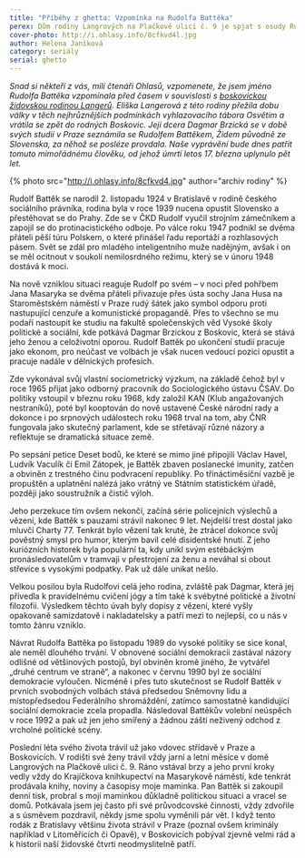 ```yaml
---
title: "Příběhy z ghetta: Vzpomínka na Rudolfa Battěka"
perex: Dům rodiny Langrových na Plačkově ulici č. 9 je spjat s osudy Rudolfa Battěka, účastníka protinacistického odboje, soustružníka, čističe výloh i polistopadového předsedy Sněmovny lidu a místopředsedy Federálního shromáždění.
cover-photo: http://i.ohlasy.info/8cfkvd4l.jpg
author: Helena Janíková
category: seriály
serial: ghetto
---
```


*Snad si někteří z vás, milí čtenáři Ohlasů, vzpomenete, že jsem jméno Rudolfa Battěka vzpomínala před časem v souvislosti s [boskovickou židovskou rodinou Langerů](http://www.ohlasy.info/clanky/2016/05/langerovi-z-ghetta.html). Eliška Langerová z této rodiny přežila dobu války v těch nejhrůznějších podmínkách vyhlazovacího tábora Osvětim a vrátila se zpět do rodných Boskovic. Její dcera Dagmar Brzická se v době svých studií v Praze seznámila se Rudolfem Battěkem, Židem původně ze Slovenska, za něhož se posléze provdala. Naše vyprávění bude dnes patřit tomuto mimořádnému člověku, od jehož úmrtí letos 17. března uplynulo pět let.*

{% photo src="http://i.ohlasy.info/8cfkvd4.jpg" author="archiv rodiny" %}

Rudolf Battěk se narodil 2. listopadu 1924 v Bratislavě v rodině českého sociálního právníka, rodina byla v roce 1939 nucena opustit Slovensko a přestěhovat se do Prahy. Zde se v ČKD Rudolf vyučil strojním zámečníkem a zapojil se do protinacistického odboje. Po válce roku 1947 podnikl se dvěma přáteli pěší túru Polskem, o které přinášel řadu reportáží a rozhlasových pásem. Svět se zdál pro mladého inteligentního muže nadějným, avšak i on se měl ocitnout v soukolí nemilosrdného režimu, který se v únoru 1948 dostává k moci.

Na nově vzniklou situaci reaguje Rudolf po svém – v noci před pohřbem Jana Masaryka se dvěma přáteli přivazuje přes ústa sochy Jana Husa na Staroměstském náměstí v Praze rudý šátek jako symbol odporu proti nastupující cenzuře a komunistické propagandě. Přes to všechno se mu podaří nastoupit ke studiu na fakultě společenských věd Vysoké školy politické a sociální, kde potkává Dagmar Brzickou z Boskovic, která se stává jeho ženou a celoživotní oporou. Rudolf Battěk po ukončení studií pracuje jako ekonom, pro neúčast ve volbách je však nucen vedoucí pozici opustit a pracuje nadále v dělnických profesích.

Zde vykonával svůj vlastní sociometrický výzkum, na základě čehož byl v roce 1965 přijat jako odborný pracovník do Sociologického ústavu ČSAV. Do politiky vstoupil v březnu roku 1968, kdy založil KAN (Klub angažovaných nestraníků), poté byl kooptován do nově ustavené České národní rady a dokonce i po srpnových událostech roku 1968 trval na tom, aby ČNR fungovala jako skutečný parlament, kde se střetávají různé názory a reflektuje se dramatická situace země. 

Po sepsání petice Deset bodů, ke které se mimo jiné připojili Václav Havel, Ludvík Vaculík či Emil Zátopek, je Battěk zbaven poslanecké imunity, zatčen a obviněn z trestného činu podvracení republiky. Po třináctiměsíční vazbě je propuštěn a uplatnění nalézá jako vrátný ve Státním statistickém úřadě, později jako soustružník a čistič výloh.

Jeho perzekuce tím ovšem nekončí, začíná série policejních výslechů a vězení, kde Battěk s pauzami strávil nakonec 9 let. Nejdelší trest dostal jako mluvčí Charty 77. Tenkrát bylo vězení tak kruté, že ztrácel dokonce svůj pověstný smysl pro humor, kterým bavil celé disidentské hnutí. Z jeho kuriózních historek byla populární ta, kdy unikl svým estébáckým pronásledovatelům v tramvaji v přestrojení za ženu a neváhal si obout střevíce s vysokými podpatky. Pak už dále unikat nešlo.

Velkou posilou byla Rudolfovi celá jeho rodina, zvláště pak Dagmar, která jej přivedla k pravidelnému cvičení jógy a tím také k svébytné politické a životní filozofii. Výsledkem těchto úvah byly dopisy z vězení, které vyšly opakovaně samizdatově i nakladatelsky a patří mezi to nejlepší, co u nás v tomto žánru vzniklo.

Návrat Rudolfa Battěka po listopadu 1989 do vysoké politiky se sice konal, ale neměl dlouhého trvání. V obnovené sociální demokracii zastával názory odlišné od většinových postojů, byl obviněn kromě jiného, že vytvářel „druhé centrum ve straně“, a nakonec v červnu 1990 byl ze sociální demokracie vyloučen. Nicméně i přes tuto skutečnost se Rudolf Battěk v prvních svobodných volbách stává předsedou Sněmovny lidu a místopředsedou Federálního shromáždění, zatímco samostatně kandidující sociální demokracie zcela propadla. Následoval Battěkův volební neúspěch v roce 1992 a pak už jen jeho smířený a žádnou záští neživený odchod z vrcholné politické scény. 

Poslední léta svého života trávil už jako vdovec střídavě v Praze a Boskovicích. V rodišti své ženy trávil vždy jarní a letní měsíce v domě Langrových na Plačkově ulici č. 9. Ráno vstával brzy a jeho první kroky vedly vždy do Krajíčkova knihkupectví na Masarykově náměstí, kde tenkrát prodávala knihy, noviny a časopisy moje maminka. Pan Battěk si zakoupil denní tisk, probral s mojí maminkou důkladně politickou situaci a vracel se domů. Potkávala jsem jej často při své průvodcovské činnosti, vždy zdvořile a s úsměvem pozdravil, někdy jsme spolu vyměnili pár vět. I když tento rodák z Bratislavy většinu života strávil v Praze (poznal ovšem kriminály například v Litoměřicích či Opavě), v Boskovicích pobýval zjevně velmi rád a k historii naší židovské čtvrti neodmyslitelně patří.